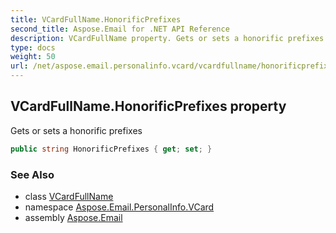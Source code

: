 ```yaml
---
title: VCardFullName.HonorificPrefixes
second_title: Aspose.Email for .NET API Reference
description: VCardFullName property. Gets or sets a honorific prefixes
type: docs
weight: 50
url: /net/aspose.email.personalinfo.vcard/vcardfullname/honorificprefixes/
---
```

## VCardFullName.HonorificPrefixes property

Gets or sets a honorific prefixes

```csharp
public string HonorificPrefixes { get; set; }
```

### See Also

* class [VCardFullName](../)
* namespace [Aspose.Email.PersonalInfo.VCard](../../vcardfullname/)
* assembly [Aspose.Email](../../../)



